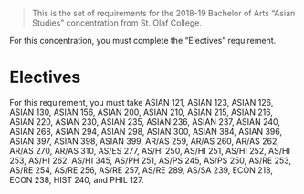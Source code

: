 > This is the set of requirements for the 2018-19 Bachelor of Arts “Asian
> Studies” concentration from St. Olaf College.

For this concentration, you must complete the “Electives” requirement.

# Electives
For this requirement, you must take ASIAN 121, ASIAN 123, ASIAN 126, ASIAN 130, ASIAN 156, ASIAN 200, ASIAN 210, ASIAN 215, ASIAN 216, ASIAN 220, ASIAN 230, ASIAN 235, ASIAN 236, ASIAN 237, ASIAN 240, ASIAN 268, ASIAN 294, ASIAN 298, ASIAN 300, ASIAN 384, ASIAN 396, ASIAN 397, ASIAN 398, ASIAN 399, AR/AS 259, AR/AS 260, AR/AS 262, AR/AS 270, AR/AS 310, AS/ES 277, AS/HI 250, AS/HI 251, AS/HI 252, AS/HI 253, AS/HI 262, AS/HI 345, AS/PH 251, AS/PS 245, AS/PS 250, AS/RE 253, AS/RE 254, AS/RE 256, AS/RE 257, AS/RE 289, AS/SA 239, ECON 218, ECON 238, HIST 240, and PHIL 127.


